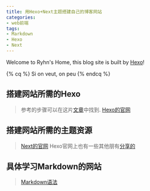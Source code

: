 ```yaml
---
title: 用Hexo+Next主题搭建自己的博客网站
categories: 
- web前端
tags:
- Markdown
- Hexo
- Next
---
```

Welcome to Ryhn's Home, this blog site is built by [Hexo](https://hexo.io/)!

{% cq %} Si on veut, on peu {% endcq %}

## 搭建网站所需的Hexo
> 参考的步骤可以在这片[文章](https://thief.one/2017/03/03/Hexo%E6%90%AD%E5%BB%BA%E5%8D%9A%E5%AE%A2%E6%95%99%E7%A8%8B/)中找到.
> [Hexo的官网](https://thief.one/2017/03/03/Hexo%E6%90%AD%E5%BB%BA%E5%8D%9A%E5%AE%A2%E6%95%99%E7%A8%8B/)

## 搭建网站所需的主题资源
> [Next的官网](http://theme-next.iissnan.com/getting-started.html)
> Hexo官网上也有一些其他朋有[分享的](https://hexo.io/themes/)

## 具体学习Markdown的网站
> [Markdown语法](http://xianbai.me/learn-md/index.html)

